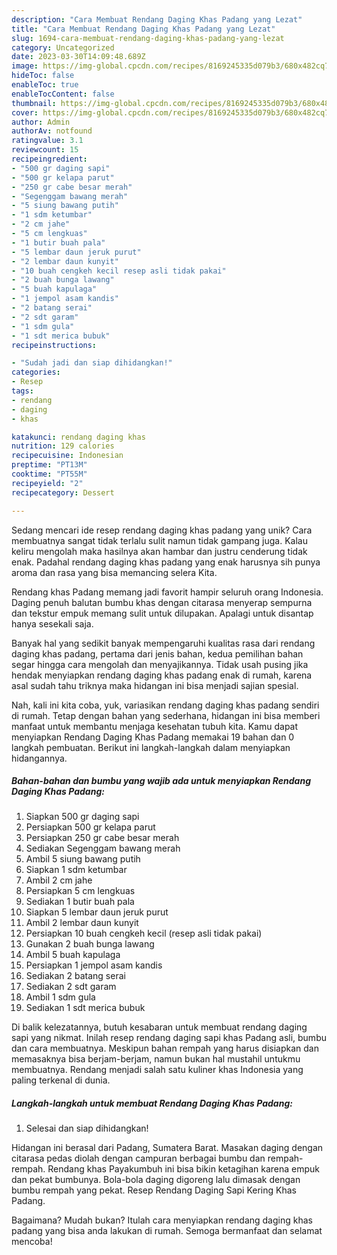 ```yaml
---
description: "Cara Membuat Rendang Daging Khas Padang yang Lezat"
title: "Cara Membuat Rendang Daging Khas Padang yang Lezat"
slug: 1694-cara-membuat-rendang-daging-khas-padang-yang-lezat
category: Uncategorized
date: 2023-03-30T14:09:48.689Z
image: https://img-global.cpcdn.com/recipes/8169245335d079b3/680x482cq70/rendang-daging-khas-padang-foto-resep-utama.jpg
hideToc: false
enableToc: true
enableTocContent: false
thumbnail: https://img-global.cpcdn.com/recipes/8169245335d079b3/680x482cq70/rendang-daging-khas-padang-foto-resep-utama.jpg
cover: https://img-global.cpcdn.com/recipes/8169245335d079b3/680x482cq70/rendang-daging-khas-padang-foto-resep-utama.jpg
author: Admin
authorAv: notfound
ratingvalue: 3.1
reviewcount: 15
recipeingredient:
- "500 gr daging sapi"
- "500 gr kelapa parut"
- "250 gr cabe besar merah"
- "Segenggam bawang merah"
- "5 siung bawang putih"
- "1 sdm ketumbar"
- "2 cm jahe"
- "5 cm lengkuas"
- "1 butir buah pala"
- "5 lembar daun jeruk purut"
- "2 lembar daun kunyit"
- "10 buah cengkeh kecil resep asli tidak pakai"
- "2 buah bunga lawang"
- "5 buah kapulaga"
- "1 jempol asam kandis"
- "2 batang serai"
- "2 sdt garam"
- "1 sdm gula"
- "1 sdt merica bubuk"
recipeinstructions:

- "Sudah jadi dan siap dihidangkan!"
categories:
- Resep
tags:
- rendang
- daging
- khas

katakunci: rendang daging khas 
nutrition: 129 calories
recipecuisine: Indonesian
preptime: "PT13M"
cooktime: "PT55M"
recipeyield: "2"
recipecategory: Dessert

---
```





Sedang mencari ide resep rendang daging khas padang yang unik? Cara membuatnya sangat tidak terlalu sulit namun tidak gampang juga. Kalau keliru mengolah maka hasilnya akan hambar dan justru cenderung tidak enak. Padahal rendang daging khas padang yang enak harusnya sih punya aroma dan rasa yang bisa memancing selera Kita.





Rendang khas Padang memang jadi favorit hampir seluruh orang Indonesia. Daging penuh balutan bumbu khas dengan citarasa menyerap sempurna dan tekstur empuk memang sulit untuk dilupakan. Apalagi untuk disantap hanya sesekali saja.

Banyak hal yang sedikit banyak mempengaruhi kualitas rasa dari rendang daging khas padang, pertama dari jenis bahan, kedua pemilihan bahan segar hingga cara mengolah dan menyajikannya. Tidak usah pusing jika hendak menyiapkan rendang daging khas padang enak di rumah, karena asal sudah tahu triknya maka hidangan ini bisa menjadi sajian spesial.






Nah, kali ini kita coba, yuk, variasikan rendang daging khas padang sendiri di rumah. Tetap dengan bahan yang sederhana, hidangan ini bisa memberi manfaat untuk membantu menjaga kesehatan tubuh kita. Kamu dapat menyiapkan Rendang Daging Khas Padang memakai 19 bahan dan 0 langkah pembuatan. Berikut ini langkah-langkah dalam menyiapkan hidangannya.

<!--inarticleads1-->

##### Bahan-bahan dan bumbu yang wajib ada untuk menyiapkan Rendang Daging Khas Padang:

1. Siapkan 500 gr daging sapi
1. Persiapkan 500 gr kelapa parut
1. Persiapkan 250 gr cabe besar merah
1. Sediakan Segenggam bawang merah
1. Ambil 5 siung bawang putih
1. Siapkan 1 sdm ketumbar
1. Ambil 2 cm jahe
1. Persiapkan 5 cm lengkuas
1. Sediakan 1 butir buah pala
1. Siapkan 5 lembar daun jeruk purut
1. Ambil 2 lembar daun kunyit
1. Persiapkan 10 buah cengkeh kecil (resep asli tidak pakai)
1. Gunakan 2 buah bunga lawang
1. Ambil 5 buah kapulaga
1. Persiapkan 1 jempol asam kandis
1. Sediakan 2 batang serai
1. Sediakan 2 sdt garam
1. Ambil 1 sdm gula
1. Sediakan 1 sdt merica bubuk


Di balik kelezatannya, butuh kesabaran untuk membuat rendang daging sapi yang nikmat. Inilah resep rendang daging sapi khas Padang asli, bumbu dan cara membuatnya. Meskipun bahan rempah yang harus disiapkan dan memasaknya bisa berjam-berjam, namun bukan hal mustahil untukmu membuatnya. Rendang menjadi salah satu kuliner khas Indonesia yang paling terkenal di dunia. 

<!--inarticleads2-->

##### Langkah-langkah untuk membuat Rendang Daging Khas Padang:


1. Selesai dan siap dihidangkan!

Hidangan ini berasal dari Padang, Sumatera Barat. Masakan daging dengan citarasa pedas diolah dengan campuran berbagai bumbu dan rempah-rempah. Rendang khas Payakumbuh ini bisa bikin ketagihan karena empuk dan pekat bumbunya. Bola-bola daging digoreng lalu dimasak dengan bumbu rempah yang pekat. Resep Rendang Daging Sapi Kering Khas Padang. 

Bagaimana? Mudah bukan? Itulah cara menyiapkan rendang daging khas padang yang bisa anda lakukan di rumah. Semoga bermanfaat dan selamat mencoba!
